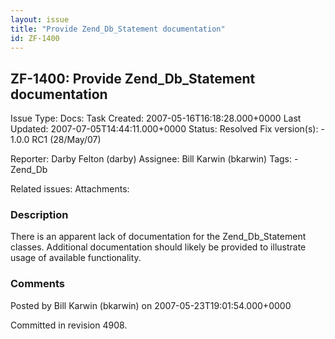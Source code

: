 ```yaml
---
layout: issue
title: "Provide Zend_Db_Statement documentation"
id: ZF-1400
---
```


ZF-1400: Provide Zend\_Db\_Statement documentation
--------------------------------------------------

 Issue Type: Docs: Task  Created: 2007-05-16T16:18:28.000+0000 Last Updated: 2007-07-05T14:44:11.000+0000 Status: Resolved Fix version(s): - 1.0.0 RC1 (28/May/07)
 
 Reporter:  Darby Felton (darby)  Assignee:  Bill Karwin (bkarwin)  Tags: - Zend\_Db
 
 Related issues: 
 Attachments: 
### Description

There is an apparent lack of documentation for the Zend\_Db\_Statement classes. Additional documentation should likely be provided to illustrate usage of available functionality.

 

 

### Comments

Posted by Bill Karwin (bkarwin) on 2007-05-23T19:01:54.000+0000

Committed in revision 4908.

 

 